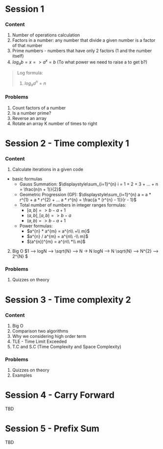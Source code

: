 # Session 1
### Content
1. Number of operations calculation
1. Factors in a number: any number that divide a given number is a factor of that number
1. Prime numbers - numbers that have only 2 factors (1 and the number itself)
1. $log_{a}b = x => a^x = b$ (To what power we need to raise a to get b?)
> Log formula:
> 1. $log_{a}a^n = n$

### Problems
1. Count factors of a number
1. Is a number prime?
1. Reverse an array
2. Rotate an array K number of times to right

# Session 2 - Time complexity 1
### Content
1. Calculate iterations in a given code
- basic formulas
	- Gauss Summation: $`\displaystyle\sum_{i=1}^{n} i = 1 + 2 + 3 + ... + n = \frac{n(n + 1)}{2}`$
  - Geometric Progression (GP): $`\displaystyle\sum_{i=1}^{n} a = a * r^{1} + a * r^{2} + ... a * r^{n} = \frac{a * (r^{n} - 1)}{r - 1}`$
  - Total number of numbers in integer ranges formulas:
    - $`[a, b] => b - a + 1`$
    - $`(a, b], [a, b) => b - a`$
    - $`(a, b) => b - a + 1`$
  - Power formulas:
    - $a^{n} * a^{m} = a^{n\\ +\\ m}$
    - $a^{n} / a^{m} = a^{n\\ -\\ m}$
    - $(a^{n})^{m} = a^{n\\ *\\ m}$
2. Big O
$1 --> logN --> \sqrt{N} --> N -> N logN --> N \sqrt{N} --> N^{2} --> 2^{N} $
### Problems
1. Quizzes on theory
   
# Session 3 - Time complexity 2
### Content
1. Big O
2. Comparison two algorithms
3. Why we considering high order term
4. TLE - Time Limit Exceeded
5. T.C and S.C (Time Complexity and Space Complexity)
### Problems
1. Quizzes on theory
2. Examples
# Session 4 - Carry Forward
TBD
# Session 5 - Prefix Sum
TBD